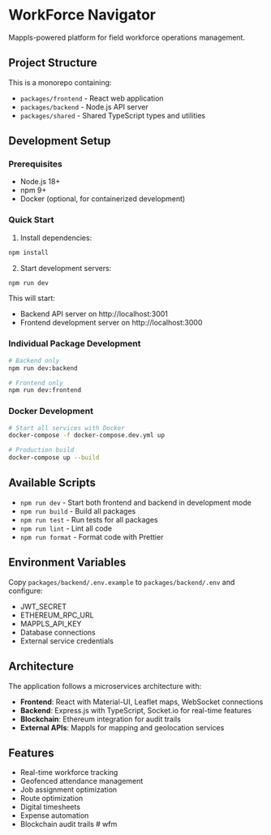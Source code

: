 # WorkForce Navigator

Mappls-powered platform for field workforce operations management.

## Project Structure

This is a monorepo containing:

- `packages/frontend` - React web application
- `packages/backend` - Node.js API server
- `packages/shared` - Shared TypeScript types and utilities

## Development Setup

### Prerequisites

- Node.js 18+
- npm 9+
- Docker (optional, for containerized development)

### Quick Start

1. Install dependencies:

```bash
npm install
```

2. Start development servers:

```bash
npm run dev
```

This will start:

- Backend API server on http://localhost:3001
- Frontend development server on http://localhost:3000

### Individual Package Development

```bash
# Backend only
npm run dev:backend

# Frontend only
npm run dev:frontend
```

### Docker Development

```bash
# Start all services with Docker
docker-compose -f docker-compose.dev.yml up

# Production build
docker-compose up --build
```

## Available Scripts

- `npm run dev` - Start both frontend and backend in development mode
- `npm run build` - Build all packages
- `npm run test` - Run tests for all packages
- `npm run lint` - Lint all code
- `npm run format` - Format code with Prettier

## Environment Variables

Copy `packages/backend/.env.example` to `packages/backend/.env` and configure:

- JWT_SECRET
- ETHEREUM_RPC_URL
- MAPPLS_API_KEY
- Database connections
- External service credentials

## Architecture

The application follows a microservices architecture with:

- **Frontend**: React with Material-UI, Leaflet maps, WebSocket connections
- **Backend**: Express.js with TypeScript, Socket.io for real-time features
- **Blockchain**: Ethereum integration for audit trails
- **External APIs**: Mappls for mapping and geolocation services

## Features

- Real-time workforce tracking
- Geofenced attendance management
- Job assignment optimization
- Route optimization
- Digital timesheets
- Expense automation
- Blockchain audit trails
#   w f m  
 
